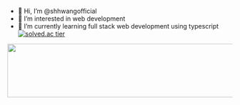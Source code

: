 - 👋 Hi, I’m @shhwangofficial
- 👀 I’m interested in web development
- 🌱 I’m currently learning full stack web development using typescript
[![solved.ac tier](http://mazassumnida.wtf/api/v2/generate_badge?boj=shhwangofficial)](https://solved.ac/profile/shhwangofficial)
<a href="https://github.com/devxb/gitanimals">
  <img src="https://render.gitanimals.org/lines/shhwangofficial?pet-id=1" width="1000" height="120"/>
</a>
